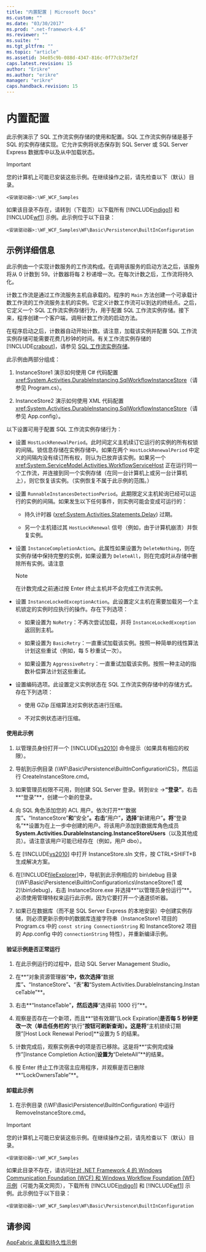 ```yaml
---
title: "内置配置 | Microsoft Docs"
ms.custom: ""
ms.date: "03/30/2017"
ms.prod: ".net-framework-4.6"
ms.reviewer: ""
ms.suite: ""
ms.tgt_pltfrm: ""
ms.topic: "article"
ms.assetid: 34e85c9b-088d-4347-816c-0f77cb73ef2f
caps.latest.revision: 15
author: "Erikre"
ms.author: "erikre"
manager: "erikre"
caps.handback.revision: 15
---
```

# 内置配置
此示例演示了 SQL 工作流实例存储的使用和配置。SQL 工作流实例存储是基于 SQL 的实例存储实现。它允许实例将状态保存到 SQL Server 或 SQL Server Express 数据库中以及从中加载状态。  
  
> [!IMPORTANT]
>  您的计算机上可能已安装这些示例。在继续操作之前，请先检查以下（默认）目录。  
>   
>  `<安装驱动器>:\WF_WCF_Samples`  
>   
>  如果该目录不存在，请转到（下载页）以下载所有 [!INCLUDE[indigo1](../../../../includes/indigo1-md.md)] 和 [!INCLUDE[wf1](../../../../includes/wf1-md.md)] 示例。此示例位于以下目录：  
>   
>  `<安装驱动器>:\WF_WCF_Samples\WF\Basic\Persistence\BuiltInConfiguration`  
  
## 示例详细信息  
 此示例由一个实现计数服务的工作流构成。在调用该服务的启动方法之后，该服务将从 0 计数到 59。计数器将每 2 秒递增一次。在每次计数之后，工作流将持久化。  
  
 计数工作流是通过工作流服务主机自承载的。程序的 `Main` 方法创建一个可承载计数工作流的工作流服务主机的实例。它定义计数工作流可以到达的终结点。之后，它定义一个 SQL 工作流实例存储行为，用于配置 SQL 工作流实例存储。接下来，程序创建一个客户端，调用计数工作流的启动方法。  
  
 在程序启动之后，计数器自动开始计数。请注意，加载该实例并配置 SQL 工作流实例存储可能需要花费几秒钟的时间。有关工作流实例存储的 [!INCLUDE[crabout](../../../../includes/crabout-md.md)]，请参见 [SQL 工作流实例存储](../../../../docs/framework/windows-workflow-foundation//sql-workflow-instance-store.md)。  
  
 此示例由两部分组成：  
  
1.  InstanceStore1 演示如何使用 C\# 代码配置 <xref:System.Activities.DurableInstancing.SqlWorkflowInstanceStore>（请参见 Program.cs）。  
  
2.  InstanceStore2 演示如何使用 XML 代码配置 <xref:System.Activities.DurableInstancing.SqlWorkflowInstanceStore>（请参见 App.config）。  
  
 以下设置可用于配置 SQL 工作流实例存储行为：  
  
-   设置 `HostLockRenewalPeriod`。此时间定义主机续订它运行的实例的所有权锁的间隔。锁信息存储在实例存储中。如果在两个 `HostLockRenewalPeriod` 中定义的间隔内没有续订所有权，则认为已放弃该实例。如果另一个 <xref:System.ServiceModel.Activities.WorkflowServiceHost> 正在运行同一个工作流，并连接到同一个实例存储（在同一台计算机上或另一台计算机上），则它恢复该实例。（实例恢复不属于此示例的范围。）  
  
-   设置 `RunnableInstancesDetectionPeriod`。此期限定义主机轮询已经可以运行的实例的间隔。如果发生以下任何事件，则实例可能会变成可运行的：  
  
    -   持久计时器 \(<xref:System.Activities.Statements.Delay>\) 过期。  
  
    -   另一个主机错过其 `HostLockRenewal` 信号（例如，由于计算机崩溃）并恢复实例。  
  
-   设置 `InstanceCompletionAction`。此属性如果设置为 `DeleteNothing`，则在实例存储中保持完整的实例，如果设置为 `DeleteAll`，则在完成时从存储中删除所有实例。请注意  
  
    > [!NOTE]
    >  在计数完成之前通过按 Enter 终止主机并不会完成工作流实例。  
  
-   设置 `InstanceLockedExceptionAction`。此设置定义主机在需要加载另一个主机锁定的实例时应执行的操作。存在下列选项：  
  
    -   如果设置为 `NoRetry`：不再次尝试加载，并将 `InstanceLockedException` 返回到主机。  
  
    -   如果设置为 `BasicRetry`：一直重试加载该实例。按照一种简单的线性算法计划这些重试（例如，每 5 秒重试一次）。  
  
    -   如果设置为 `AggressiveRetry`：一直重试加载该实例。按照一种主动的指数补偿算法计划这些重试。  
  
-   设置编码选项。此设置定义实例状态在 SQL 工作流实例存储中的存储方式。存在下列选项：  
  
    -   使用 GZip 压缩算法对实例状态进行压缩。  
  
    -   不对实例状态进行压缩。  
  
#### 使用此示例  
  
1.  以管理员身份打开一个 [!INCLUDE[vs2010](../../../../includes/vs2010-md.md)] 命令提示（如果具有相应的权限）。  
  
2.  导航到示例目录 \(\\WF\\Basic\\Persistence\\BuiltInConfiguration\\CS\)，然后运行 CreateInstanceStore.cmd。  
  
3.  如果管理员权限不可用，则创建 SQL Server 登录。转到`安全` \-\>**“登录”**。右击**“登录”**，创建一个新的登录。  
  
4.  向 SQL 角色添加您的 ACL 用户。依次打开**“数据库”**、**“InstanceStore”**和**“安全”**。右击**“用户”**，选择**“新建用户”**。将**“登录名”**设置为在上一步中创建的用户。将该用户添加到数据库角色成员 **System.Activities.DurableInstancing.InstanceStoreUsers**（以及其他成员）。请注意该用户可能已经存在（例如，用户 dbo）。  
  
5.  在 [!INCLUDE[vs2010](../../../../includes/vs2010-md.md)] 中打开 InstanceStore.sln 文件，按 CTRL\+SHIFT\+B 生成解决方案。  
  
6.  在[!INCLUDE[fileExplorer](../../../../includes/fileexplorer-md.md)]中，导航到此示例相应的 bin\\debug 目录 \(\\WF\\Basic\\Persistence\\BuiltInConfiguration\\cs\\InstanceStore\(1 或 2\)\\bin\\debug\)，右击 InstanceStore.exe 并选择**“以管理员身份运行”**。必须使用管理特权来运行此示例，因为它要打开一个通道侦听器。  
  
7.  如果已在数据库（而不是 SQL Server Express 的本地安装）中创建实例存储，则必须更新示例中的数据库连接字符串（InstanceStore1 项目的 Program.cs 中的 `const string ConnectionString` 和 InstanceStore2 项目的 App.config 中的 `connectionString` 特性），并重新编译示例。  
  
#### 验证示例是否正常运行  
  
1.  在此示例运行的过程中，启动 SQL Server Management Studio。  
  
2.  在**“对象资源管理器”**中，依次选择**“数据库”**、**“InstanceStore”**、**“表”**和**“System.Activities.DurableInstancing.InstanceTable”**。  
  
3.  右击**“InstanceTable”**，然后选择**“选择前 1000 行”**。  
  
4.  观察是否存在一个新项，而且**“锁有效期”\[Lock Expiration\]**是否每 5 秒钟更改一次（单击任务栏的**“执行”**按钮可刷新查询）。这是将**“主机锁续订期限”\[Host Lock Renewal Period\]**设置为 5 的结果。  
  
5.  计数完成后，观察实例表中的项是否已移除。这是将**“实例完成操作”\[Instance Completion Action\]**设置为**“DeleteAll”**的结果。  
  
6.  按 Enter 终止工作流宿主应用程序，并观察是否已删除**“LockOwnersTable”**。  
  
#### 卸载此示例  
  
1.  在示例目录 \(\\WF\\Basic\\Persistence\\BuiltInConfiguration\) 中运行 RemoveInstanceStore.cmd。  
  
> [!IMPORTANT]
>  您的计算机上可能已安装这些示例。在继续操作之前，请先检查以下（默认）目录。  
>   
>  `<安装驱动器>:\WF_WCF_Samples`  
>   
>  如果此目录不存在，请访问[针对 .NET Framework 4 的 Windows Communication Foundation \(WCF\) 和 Windows Workflow Foundation \(WF\) 示例](http://go.microsoft.com/fwlink/?LinkId=150780)（可能为英文网页），下载所有 [!INCLUDE[indigo1](../../../../includes/indigo1-md.md)] 和 [!INCLUDE[wf1](../../../../includes/wf1-md.md)] 示例。此示例位于以下目录：  
>   
>  `<安装驱动器>:\WF_WCF_Samples\WF\Basic\Persistence\BuiltInConfiguration`  
  
## 请参阅  
 [AppFabric 承载和持久性示例](http://go.microsoft.com/fwlink/?LinkId=193961)